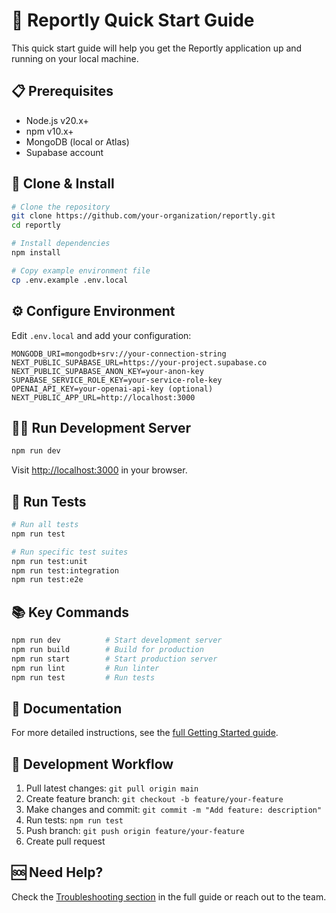 # 🚀 Reportly Quick Start Guide

This quick start guide will help you get the Reportly application up and running on your local machine.

## 📋 Prerequisites

- Node.js v20.x+
- npm v10.x+
- MongoDB (local or Atlas)
- Supabase account

## 🔄 Clone & Install

```bash
# Clone the repository
git clone https://github.com/your-organization/reportly.git
cd reportly

# Install dependencies
npm install

# Copy example environment file
cp .env.example .env.local
```

## ⚙️ Configure Environment

Edit `.env.local` and add your configuration:

```
MONGODB_URI=mongodb+srv://your-connection-string
NEXT_PUBLIC_SUPABASE_URL=https://your-project.supabase.co
NEXT_PUBLIC_SUPABASE_ANON_KEY=your-anon-key
SUPABASE_SERVICE_ROLE_KEY=your-service-role-key
OPENAI_API_KEY=your-openai-api-key (optional)
NEXT_PUBLIC_APP_URL=http://localhost:3000
```

## 🏃‍♂️ Run Development Server

```bash
npm run dev
```

Visit [http://localhost:3000](http://localhost:3000) in your browser.

## 🧪 Run Tests

```bash
# Run all tests
npm run test

# Run specific test suites
npm run test:unit
npm run test:integration
npm run test:e2e
```

## 📚 Key Commands

```bash
npm run dev          # Start development server
npm run build        # Build for production
npm run start        # Start production server
npm run lint         # Run linter
npm run test         # Run tests
```

## 📖 Documentation

For more detailed instructions, see the [full Getting Started guide](./getting-started.md).

## 🔄 Development Workflow

1. Pull latest changes: `git pull origin main`
2. Create feature branch: `git checkout -b feature/your-feature`
3. Make changes and commit: `git commit -m "Add feature: description"`
4. Run tests: `npm run test`
5. Push branch: `git push origin feature/your-feature`
6. Create pull request

## 🆘 Need Help?

Check the [Troubleshooting section](./getting-started.md#troubleshooting) in the full guide or reach out to the team.
